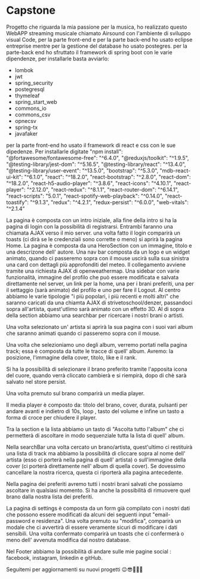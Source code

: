 # Capstone

Progetto che riguarda la mia passione per la musica, ho realizzato questo WebAPP streaming musicale chiamato Airsound con l'ambiente di sviluppo visual Code, per la parte front-end e per la parte back-end ho usato eclipse entreprise mentre per la gestione del database ho usato postegres.
per la parte-back end ho sfruttato il framework di spring boot con le varie dipendenze, per installarle basta avviarlo:
- lombok
- jwt
- spring_security
- postegresql
- thymeleaf
- spring_start_web
- commons_io
- commons_csv
- opnecsv
- spring-tx
- javafaker

per la parte front-end ho usato il framework di react e css con le sue dipedenze. Per installarle digitate "npm install":
"@fortawesome/fontawesome-free": "^6.4.0",
    "@reduxjs/toolkit": "^1.9.5",
    "@testing-library/jest-dom": "^5.16.5",
    "@testing-library/react": "^13.4.0",
    "@testing-library/user-event": "^13.5.0",
    "bootstrap": "^5.3.0",
    "mdb-react-ui-kit": "^6.1.0",
    "react": "^18.2.0",
    "react-bootstrap": "^2.8.0",
    "react-dom": "^18.2.0",
    "react-h5-audio-player": "^3.8.6",
    "react-icons": "^4.10.1",
    "react-player": "^2.12.0",
    "react-redux": "^8.1.1",
    "react-router-dom": "^6.14.1",
    "react-scripts": "5.0.1",
    "react-spotify-web-playback": "^0.14.0",
    "react-toastify": "^9.1.3",
    "redux": "^4.2.1",
    "redux-persist": "^6.0.0",
    "web-vitals": "^2.1.4"

La pagina è composta con un intro iniziale, alla fine della intro si ha la pagina di login con la possibilità di registrarsi. Entrambi faranno una chiamata AJAX verso il mio server.
una volta fatto il login comparirà un toasts (ci dirà se le credenziali sono corrette o meno) si aprirà la pagina Home. La pagina è composta da una HeroSection con un immagine, titolo e una descrizone dell' autore.
Una nav bar composta da un logo e un widget animato, quando ci passeremo sopra con il mouse uscirà sulla sua sinistra una card con dettagli più approfonditi  del meteo. Il collegamento avviene tramite una richiesta AJAX di openweathermap.
Una sidebar con varie funzionalità, immagine del profilo che può essere modificata e salvata direttamente nel server, un link per la home, una per i brani preferiti, una per il settaggio (sarà animato) del profilo e uno per fare il Logout.
Al centro abbiamo le varie tipologie "i più popolari, i più recenti e molti altri" che saranno caricati da una chiamta AJAX di strivetoschool/denzer, passandoci sopra all'artista, quest'utlimo sarà animato con un effetto 3D.
Al di sopra della section abbiamo una searchbar per ricercare i nostri brani o artisti.


Una volta selezionato un' artista si aprirà la sua pagina con i suoi vari album che saranno animati quando ci passeremo sopra con il mouse.

Una volta che  selezioniamo uno degli album, verremo portati nella pagina track; essa è composta da tutte le tracce di quell' album. Avremo: la posizione, l'immagine della cover, titolo, like e il rank.

Si ha la possibilità di selezionare il brano preferito tramite l'apposita icona del cuore, quando verrà cliccato cambierà e si riempirà, dopo di chè sarà salvato nel store persist.

Una volta premuto sul brano comparirà un media player.

Il media player è composto da: titolo del brano, cover, durata,  pulsanti per andare avanti e indietro di 10s, loop ,  tasto del volume e infine un tasto a forma di croce per chiudere il player.

Tra la section e la lista abbiamo un tasto di "Ascolta tutto l'album" che ci permetterà di ascoltare in modo sequenziale tutta la lista di quell' album.

Nella searchBar una volta cercato un brano/artista, quest'ultimo  ci restituirà una lista di track ma abbiamo la possibilità di cliccare sopra al nome dell' artista (esso ci porterà nella pagina di quell' artista) o sull'immagine della cover (ci porterà direttamente nell' album di quella cover). Se dovessimo cancellare la nostra ricerca, questa ci riporterà alla pagina antecedente.

Nella pagina dei preferiti avremo tutti i nostri brani salvati che possiamo ascoltare in qualsiasi momento. Si ha anche la possibilità di rimuovere quel brano dalla nostra lista dei preferiti.

La pagina di settings è composta da un form già compilato con i nostri dati  che  possono essere modificati da alcuni dei seguenti input "email-password e residenza". Una volta premuto su "modifica",
comparirà un modale che ci avvertirà di essere veramente sicuri di modificare i dati sensibili. Una volta confermato comparirà un toasts che ci confermerà o meno dell' avvenuta modifica dal nostro database.

Nel Footer abbiamo la possibilità di andare sulle mie pagine social : 
facebook, instagram, linkedin e gitHub.

Seguitemi per aggiornamenti su nuovi progetti  😉😎👻🦾👀

